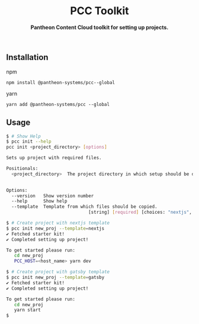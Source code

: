<div align="center">
	<h1>PCC Toolkit</h1>
	<p>
		<b>Pantheon Content Cloud toolkit for setting up projects.</b>
	</p>
	<br>
</div>

## Installation

npm
```console
npm install @pantheon-systems/pcc--global
```

yarn
```console
yarn add @pantheon-systems/pcc --global
```

## Usage

```bash
$ # Show Help
$ pcc init --help
pcc init <project_directory> [options]

Sets up project with required files.

Positionals:
  <project_directory>  The project directory in which setup should be done.
                                                                        [string]

Options:
  --version   Show version number                                      [boolean]
  --help      Show help                                                [boolean]
  --template  Template from which files should be copied.
                               [string] [required] [choices: "nextjs", "gatsby"]

$ # Create project with nextjs template
$ pcc init new_proj --template=nextjs
✔ Fetched starter kit!
✔ Completed setting up project!

To get started please run:
   cd new_proj
   PCC_HOST=<host_name> yarn dev

$ # Create project with gatsby template
$ pcc init new_proj --template=gatsby
✔ Fetched starter kit!
✔ Completed setting up project!

To get started please run:
   cd new_proj
   yarn start
$
```
